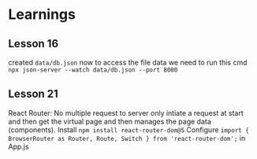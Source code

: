 # Learnings

## Lesson 16

created `data/db.json`
now to access the file data we need to run this cmd `npx json-server --watch data/db.json --port 8000`

## Lesson 21

React Router:
No multiple request to server only intiate a request at start and then get the virtual page and then manages the page data (components).
Install
`npm install react-router-dom@5`
Configure
`import { BrowserRouter as Router, Route, Switch } from 'react-router-dom';` in App.js
